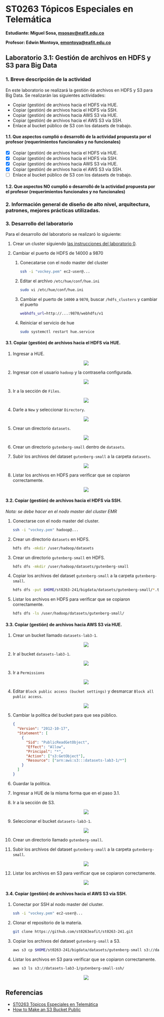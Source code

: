 # ST0263 Tópicos Especiales en Telemática

**Estudiante: Miguel Sosa, msosav@eafit.edu.co**

**Profesor: Edwin Montoya, emontoya@eafit.edu.co**

## Laboratorio 3.1: Gestión de archivos en HDFS y S3 para Big Data

### 1. Breve descripción de la actividad

En este laboratorio se realizará la gestión de archivos en HDFS y S3 para Big Data. Se realizarán las siguientes actividades:

- Copiar (gestión) de archivos hacia el HDFS vía HUE.
- Copiar (gestión) de archivos hacia el HDFS vía SSH.
- Copiar (gestión) de archivos hacia AWS S3 vía HUE.
- Copiar (gestión) de archivos hacia el AWS S3 vía SSH.
- Enlace al bucket público de S3 con los datasets de trabajo.

#### 1.1. Que aspectos cumplió o desarrolló de la actividad propuesta por el profesor (requerimientos funcionales y no funcionales)

- [x] Copiar (gestión) de archivos hacia el HDFS vía HUE.
- [x] Copiar (gestión) de archivos hacia el HDFS vía SSH.
- [x] Copiar (gestión) de archivos hacia AWS S3 vía HUE.
- [x] Copiar (gestión) de archivos hacia el AWS S3 vía SSH.
- [ ] Enlace al bucket público de S3 con los datasets de trabajo.

#### 1.2. Que aspectos NO cumplió o desarrolló de la actividad propuesta por el profesor (requerimientos funcionales y no funcionales)

### 2. Información general de diseño de alto nivel, arquitectura, patrones, mejores prácticas utilizadas.

### 3. Desarrollo del laboratorio

Para el desarrollo del laboratorio se realizaró lo siguiente:

1. Crear un cluster siguiendo [las instrucciones del laboratorio 0](https://github.com/st0263eafit/st0263-241/tree/main/bigdata/00-lab-aws-emr).

2. Cambiar el puerto de HDFS de 14000 a 9870

   1. Conecatarse con el nodo master del cluster

      ```bash
      ssh -i "vockey.pem" ec2-user@...
      ```

   2. Editar el archivo `/etc/hue/conf/hue.ini`

      ```bash
      sudo vi /etc/hue/conf/hue.ini
      ```

   3. Cambiar el puerto de `14000` a `9870`, buscar `/hdfs_clusters` y cambiar el puerto

      ```bash
      webhdfs_url=http://...:9870/webhdfs/v1
      ```

   4. Reiniciar el servicio de hue

      ```bash
      sudo systemctl restart hue.service
      ```

#### 3.1. Copiar (gestión) de archivos hacia el HDFS vía HUE.

1.  Ingresar a HUE.

    <p align="center">
    <img src="https://github.com/msosav/msosav-st0263/assets/85181687/c047ebe8-56f5-47c1-8f33-181a5ba94601">
    </p>

2.  Ingresar con el usuario `hadoop` y la contraseña configurada.

    <p align="center">
    <img src="https://github.com/msosav/msosav-st0263/assets/85181687/4271e68c-81a1-4621-afea-82749e869249" />
    </p>

3.  Ir a la sección de `Files`.

    <p align="center">
    <img src="https://github.com/msosav/msosav-st0263/assets/85181687/1e50a81b-a9a7-4848-b84e-0de520b88cac" />
    </p>

4.  Darle a `New` y seleccionar `Directory`.

    <p align="center">
    <img src="https://github.com/msosav/msosav-st0263/assets/85181687/0e7e12b9-7790-45e2-a232-71cede7f237c" />
    </p>

5.  Crear un directorio `datasets`.

    <p align="center">
    <img src="https://github.com/msosav/msosav-st0263/assets/85181687/5455d9fd-602a-4de3-a992-7675fdd691ca" />
    </p>

6.  Crear un directorio `gutenberg-small` dentro de `datasets`.

7.  Subir los archivos del dataset `gutenberg-small` a la carpeta `datasets`.

    <p align="center">
    <img src="https://github.com/msosav/msosav-st0263/assets/85181687/8ddc553d-d5a1-4bf9-99be-64b04731aef0" />
    </p>

8.  Listar los archivos en HDFS para verificar que se copiaron correctamente.

    <p align="center">
    <img src="https://github.com/msosav/msosav-st0263/assets/85181687/a0fbc36b-ceae-4ce0-9f3f-35cc6c4ba45e" />
    </p>

#### 3.2. Copiar (gestión) de archivos hacia el HDFS vía SSH.

_Nota: se debe hacer en el nodo master del cluster EMR_

1. Conectarse con el nodo master del cluster.

   ```bash
   ssh -i "vockey.pem" hadoop@...
   ```

1. Crear un directorio `datasets` en HDFS.

   ```bash
   hdfs dfs -mkdir /user/hadoop/datasets
   ```

1. Crear un directorio `gutenberg-small` en HDFS.

   ```bash
   hdfs dfs -mkdir /user/hadoop/datasets/gutenberg-small
   ```

1. Copiar los archivos del dataset `gutenberg-small` a la carpeta `gutenberg-small`.

   ```bash
   hdfs dfs -put $HOME/st0263-241/bigdata/datasets/gutenberg-small/*.txt /user/hadoop/datasets/gutenberg-small/
   ```

1. Listar los archivos en HDFS para verificar que se copiaron correctamente.

   ```bash
   hdfs dfs -ls /user/hadoop/datasets/gutenberg-small/
   ```

#### 3.3. Copiar (gestión) de archivos hacia AWS S3 vía HUE.

1.  Crear un bucket llamado `datasets-lab3-1`.

    <p align="center">
    <img src="https://github.com/msosav/msosav-st0263/assets/85181687/bb6a7796-8e55-410b-a35e-1e2c71a5a36a" />
    </p>

1.  Ir al bucket `datasets-lab3-1`.

    <p align="center">
    <img src="https://github.com/msosav/msosav-st0263/assets/85181687/af5fbe68-19d2-47dc-8229-f33055270779" />
    </p>

1.  Ir a `Permissions`

    <p align="center">
    <img src="https://github.com/msosav/msosav-st0263/assets/85181687/233197ed-af1f-4f9f-9e68-38effed6efba" />
    </p>

1.  Editar `Block public access (bucket settings)` y desmarcar `Block all public access`.

    <p align="center">
    <img src="https://github.com/msosav/msosav-st0263/assets/85181687/86c1f229-6825-4b22-a2c2-e70ff4d8ebcd" />
    </p>

1.  Cambiar la política del bucket para que sea público.

    ```json
    {
      "Version": "2012-10-17",
      "Statement": [
        {
          "Sid": "PublicReadGetObject",
          "Effect": "Allow",
          "Principal": "*",
          "Action": ["s3:GetObject"],
          "Resource": ["arn:aws:s3:::datasets-lab3-1/*"]
        }
      ]
    }
    ```

1.  Guardar la política.

1.  Ingresar a HUE de la misma forma que en el paso 3.1.

1.  Ir a la sección de S3.

    <p align="center">
    <img src="https://github.com/msosav/msosav-st0263/assets/85181687/9bb98e5e-0b00-4ef1-b137-e9319e1aeed3" />
    </p>

1.  Seleccionar el bucket `datasets-lab3-1`.

    <p align="center">
    <img src="https://github.com/msosav/msosav-st0263/assets/85181687/c1b45f61-ebe4-47b6-8cb3-921d251e8f6e" />
    </p>

1.  Crear un directorio llamado `gutenberg-small`.

1.  Subir los archivos del dataset `gutenberg-small` a la carpeta `gutenberg-small`.

    <p align="center">
    <img src="https://github.com/msosav/msosav-st0263/assets/85181687/98788b09-721a-431b-be18-b5490e00372b" />
    </p>

1.  Listar los archivos en S3 para verificar que se copiaron correctamente.

    <p align="center">
    <img src="https://github.com/msosav/msosav-st0263/assets/85181687/c03de421-d920-45a2-8685-0442fd943a31" />
    </p>

#### 3.4. Copiar (gestión) de archivos hacia el AWS S3 vía SSH.

1.  Conectar por SSH al nodo master del cluster.

    ```bash
    ssh -i "vockey.pem" ec2-user@...
    ```

1.  Clonar el repositorio de la materia.

    ```bash
    git clone https://github.com/st0263eafit/st0263-241.git
    ```

1.  Copiar los archivos del dataset `gutenberg-small` a S3.

    ```bash
    aws s3 cp $HOME/st0263-241/bigdata/datasets/gutenberg-small s3://datasets-lab3-1/gutenberg-small-ssh --recursive
    ```

1.  Listar los archivos en S3 para verificar que se copiaron correctamente.

    ```bash
    aws s3 ls s3://datasets-lab3-1/gutenberg-small-ssh/
    ```

    <p align="center">
    <img src="https://github.com/msosav/msosav-st0263/assets/85181687/d95b03b1-924d-46ad-861b-41fd7d83e954" />
    </p>

## Referencias

- [ST0263 Tópicos Especiales en Telemática]()
- [How to Make an S3 Bucket Public](https://saturncloud.io/blog/how-to-make-an-s3-bucket-public/)
